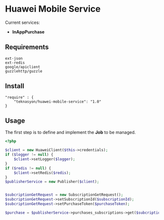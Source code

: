 Huawei Mobile Service
======================================

Current services:

   - **InAppPurchase** 


Requirements
------------
```
ext-json
ext-redis
google/apiclient
guzzlehttp/guzzle
```

Install
-------

```
"require" : {
    "teknasyon/huawei-mobile-service": "1.0"
}
```

Usage
-----

The first step is to define and implement the **Job** to be managed.

```php
<?php

$client = new HuaweiClient($this->credentials);
if ($logger != null) {
    $client->setLogger($logger);
}
if ($redis != null) {
    $client->setRedis($redis);
}
$publisherService = new Publisher($client);


$subcriptionGetRequest = new SubscriptionGetRequest();
$subcriptionGetRequest->setSubscriptionId($subscriptionId);
$subcriptionGetRequest->setPurchaseToken($purchaseToken);

$purchase = $publisherService->purchases_subscriptions->get($subcriptionGetRequest);

```
